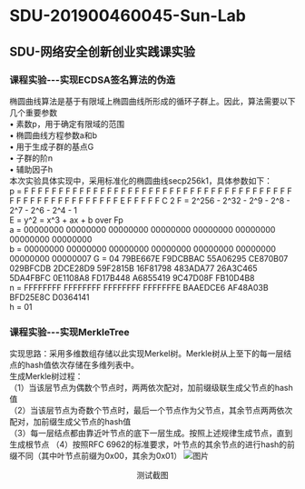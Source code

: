 # SDU-201900460045-Sun-Lab
## SDU-网络安全创新创业实践课实验
### 课程实验---实现ECDSA签名算法的伪造
椭圆曲线算法是基于有限域上椭圆曲线所形成的循环子群上。因此，算法需要以下几个重要参数  
• 素数p，用于确定有限域的范围  
• 椭圆曲线方程参数a和b   
• 用于生成子群的基点G  
• 子群的阶n  
• 辅助因子h  
本次实验具体实现中，采用标准化的椭圆曲线secp256k1，具体参数如下：  
p = F F F F F F F F F F F F F F F F F F F F F F F F F F F F F F F F F F F F F F F F F F F F F F F F F F F F F F F E F F F F F C 2 F = 2^256 - 2^32 - 2^9 - 2^8 - 2^7 - 2^6 - 2^4 - 1  
E = y^2 = x^3 + ax + b over Fp  
a = 00000000 00000000 00000000 00000000 00000000 00000000 00000000 00000000  
b = 00000000 00000000 00000000 00000000 00000000 00000000 00000000 00000007
G = 04 79BE667E F9DCBBAC 55A06295 CE870B07 029BFCDB 2DCE28D9 59F2815B 16F81798 483ADA77 26A3C465 5DA4FBFC 0E1108A8 FD17B448 A6855419 9C47D08F FB10D4B8  
n = FFFFFFFF FFFFFFFF FFFFFFFF FFFFFFFE BAAEDCE6 AF48A03B BFD25E8C D0364141  
h = 01 
### 课程实验---实现MerkleTree
实现思路：采用多维数组存储以此实现Merkel树。Merkle树从上至下的每一层结点的hash值依次存储在多维列表中。  
生成Merkle树过程：  
（1）当该层节点为偶数个节点时，两两依次配对，加前缀级联生成父节点的hash值  
（2）当该层节点为奇数个节点时，最后一个节点作为父节点，其余节点两两依次配对，加前缀生成父节点的hash值  
（3）每一层结点都由靠近叶节点的底下一层生成。按照上述规律生成节点，直到生成根节点
（4）按照RFC 6962的标准要求，叶节点的其余节点的进行hash的前缀不同（其中叶节点前缀为0x00，其余为0x01）
                         ![图片](https://user-images.githubusercontent.com/80566951/180631091-47d2ffe9-7786-4a1d-854e-81d3167880ac.png)
<p align="center">测试截图</p>
